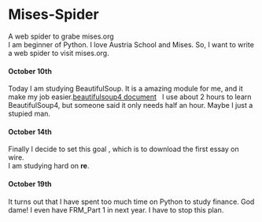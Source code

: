 # Mises-Spider
A web spider to grabe mises.org  
I am beginner of Python. I love Austria School and Mises. So, I want to write a web spider to visit mises.org.
#### October 10th  
Today I am studying BeautifulSoup. It is a amazing module for me, and it make my job easier.[beautifulsoup4 document](https://www.crummy.com/software/BeautifulSoup/bs4/doc.zh/index.html)  
I use about 2 hours to learn BeautifulSoup4, but someone said it only needs half an hour. Maybe I just a stupied man.

#### October 14th  
Finally I decide to set this goal , which is to download the first essay on wire.  
I am studying hard on **re**. 

#### October 19th  
It turns out that I have spent too much time on Python to study finance. God dame! I even have FRM_Part 1 in next year. I have to stop this plan.
